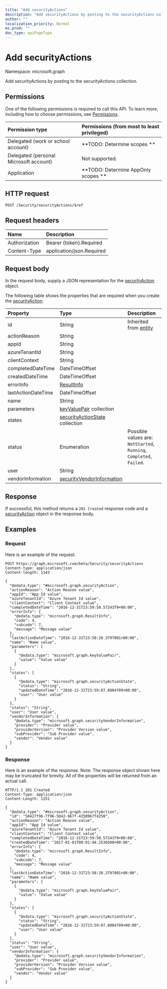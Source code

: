 ```yaml
---
title: "Add securityActions"
description: "Add securityActions by posting to the securityActions collection."
author: ""
localization_priority: Normal
ms.prod: ""
doc_type: apiPageType
---
```


# Add securityActions

Namespace: microsoft.graph

Add securityActions by posting to the securityActions collection.

## Permissions
One of the following permissions is required to call this API. To learn more, including how to choose permissions, see [Permissions](/concepts/permissions-reference.md).

|Permission type|Permissions (from most to least privileged)|
|:---|:---|
|Delegated (work or school account)|**TODO: Determine scopes **|
|Delegated (personal Microsoft account)|Not supported.|
|Application|**TODO: Determine AppOnly scopes **|

## HTTP request
<!-- {
  "blockType": "ignored"
}
-->
``` http
POST /Security/securityActions/$ref
```

## Request headers
|Name|Description|
|:---|:---|
|Authorization|Bearer {token}.Required|
|Content-Type|application/json.Required|

## Request body
In the request body, supply a JSON representation for the [securityAction](../resources/securityaction.md) object.

The following table shows the properties that are required when you create the [securityAction](../resources/securityaction.md).

|Property|Type|Description|
|:---|:---|:---|
|id|String| Inherited from [entity](../resources/entity.md)|
|actionReason|String||
|appId|String||
|azureTenantId|String||
|clientContext|String||
|completedDateTime|DateTimeOffset||
|createdDateTime|DateTimeOffset||
|errorInfo|[ResultInfo](../resources/resultinfo.md)||
|lastActionDateTime|DateTimeOffset||
|name|String||
|parameters|[keyValuePair](../resources/keyvaluepair.md) collection||
|states|[securityActionState](../resources/securityactionstate.md) collection||
|status|Enumeration| Possible values are: `NotStarted`, `Running`, `Completed`, `Failed`.|
|user|String||
|vendorInformation|[securityVendorInformation](../resources/securityvendorinformation.md)||



## Response
If successful, this method returns a `201 Created` response code and a [securityAction](../resources/securityaction.md) object in the response body.

## Examples

### Request
Here is an example of the request.
<!-- {
  "blockType": "request",
  "name": "create_securityaction_from_"
}
-->
``` http
POST https://graph.microsoft.com/beta/Security/securityActions
Content-type: application/json
Content-length: 1143

{
  "@odata.type": "#microsoft.graph.securityAction",
  "actionReason": "Action Reason value",
  "appId": "App Id value",
  "azureTenantId": "Azure Tenant Id value",
  "clientContext": "Client Context value",
  "completedDateTime": "2016-12-31T23:59:50.5724379+00:00",
  "errorInfo": {
    "@odata.type": "microsoft.graph.ResultInfo",
    "code": 4,
    "subcode": 7,
    "message": "Message value"
  },
  "lastActionDateTime": "2016-12-31T23:58:20.3797001+00:00",
  "name": "Name value",
  "parameters": [
    {
      "@odata.type": "microsoft.graph.keyValuePair",
      "value": "Value value"
    }
  ],
  "states": [
    {
      "@odata.type": "microsoft.graph.securityActionState",
      "status": "String",
      "updatedDateTime": "2016-12-31T23:59:07.8004709+00:00",
      "user": "User value"
    }
  ],
  "status": "String",
  "user": "User value",
  "vendorInformation": {
    "@odata.type": "microsoft.graph.securityVendorInformation",
    "provider": "Provider value",
    "providerVersion": "Provider Version value",
    "subProvider": "Sub Provider value",
    "vendor": "Vendor value"
  }
}
```

### Response
Here is an example of the response. Note: The response object shown here may be truncated for brevity. All of the properties will be returned from an actual call.
<!-- {
  "blockType": "response",
  "truncated": true,
  "@odata.type": "microsoft.graph.securityaction"
}
-->
``` http
HTTP/1.1 201 Created
Content-Type: application/json
Content-Length: 1251

{
  "@odata.type": "#microsoft.graph.securityAction",
  "id": "50427f96-7f96-5042-967f-4250967f4250",
  "actionReason": "Action Reason value",
  "appId": "App Id value",
  "azureTenantId": "Azure Tenant Id value",
  "clientContext": "Client Context value",
  "completedDateTime": "2016-12-31T23:59:50.5724379+00:00",
  "createdDateTime": "2017-01-01T00:01:44.2536508+00:00",
  "errorInfo": {
    "@odata.type": "microsoft.graph.ResultInfo",
    "code": 4,
    "subcode": 7,
    "message": "Message value"
  },
  "lastActionDateTime": "2016-12-31T23:58:20.3797001+00:00",
  "name": "Name value",
  "parameters": [
    {
      "@odata.type": "microsoft.graph.keyValuePair",
      "value": "Value value"
    }
  ],
  "states": [
    {
      "@odata.type": "microsoft.graph.securityActionState",
      "status": "String",
      "updatedDateTime": "2016-12-31T23:59:07.8004709+00:00",
      "user": "User value"
    }
  ],
  "status": "String",
  "user": "User value",
  "vendorInformation": {
    "@odata.type": "microsoft.graph.securityVendorInformation",
    "provider": "Provider value",
    "providerVersion": "Provider Version value",
    "subProvider": "Sub Provider value",
    "vendor": "Vendor value"
  }
}
```


